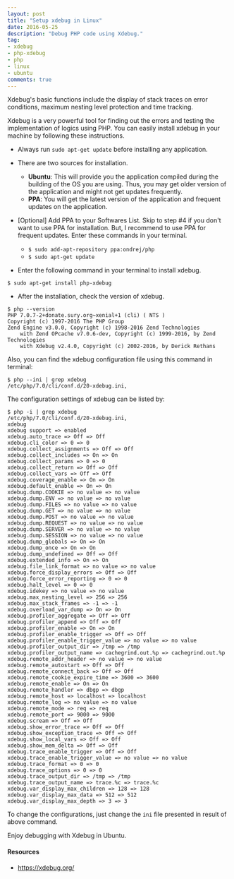 ```yaml
---
layout: post
title: "Setup xdebug in Linux"
date: 2016-05-25
description: "Debug PHP code using Xdebug."
tag:
- xdebug 
- php-xdebug
- php
- linux
- ubuntu
comments: true
---
```


Xdebug's basic functions include the display of stack traces on error conditions, maximum nesting level protection and time tracking.

Xdebug is a very powerful tool for finding out the errors and testing the implementation of logics using PHP. You can easily install xdebug in your machine by following these instructions.

* Always run `sudo apt-get update` before installing any application.

* There are two sources for installation.

   * **Ubuntu**: This will provide you the application compiled during the building of the OS you are using. Thus, you may get older version of the application and might not get updates frequently.
   * **PPA**: You will get the latest version of the application and frequent updates on the application.

* [Optional] Add PPA to your Softwares List. Skip to step #4 if you don't want to use PPA for installation. But, I recommend to use PPA for frequent updates. 
Enter these commands in your terminal.
   * `$ sudo add-apt-repository ppa:ondrej/php`
   * `$ sudo apt-get update`

* Enter the following command in your terminal to install xdebug.

```
$ sudo apt-get install php-xdebug
```
* After the installation, check the version of xdebug.

```
$ php --version
PHP 7.0.7-2+donate.sury.org~xenial+1 (cli) ( NTS )
Copyright (c) 1997-2016 The PHP Group
Zend Engine v3.0.0, Copyright (c) 1998-2016 Zend Technologies
    with Zend OPcache v7.0.6-dev, Copyright (c) 1999-2016, by Zend Technologies
    with Xdebug v2.4.0, Copyright (c) 2002-2016, by Derick Rethans
```

Also, you can find the xdebug configuration file using this command in terminal:

```
$ php --ini | grep xdebug
/etc/php/7.0/cli/conf.d/20-xdebug.ini,
```

The configuration settings of xdebug can be listed by:

```
$ php -i | grep xdebug
/etc/php/7.0/cli/conf.d/20-xdebug.ini,
xdebug
xdebug support => enabled
xdebug.auto_trace => Off => Off
xdebug.cli_color => 0 => 0
xdebug.collect_assignments => Off => Off
xdebug.collect_includes => On => On
xdebug.collect_params => 0 => 0
xdebug.collect_return => Off => Off
xdebug.collect_vars => Off => Off
xdebug.coverage_enable => On => On
xdebug.default_enable => On => On
xdebug.dump.COOKIE => no value => no value
xdebug.dump.ENV => no value => no value
xdebug.dump.FILES => no value => no value
xdebug.dump.GET => no value => no value
xdebug.dump.POST => no value => no value
xdebug.dump.REQUEST => no value => no value
xdebug.dump.SERVER => no value => no value
xdebug.dump.SESSION => no value => no value
xdebug.dump_globals => On => On
xdebug.dump_once => On => On
xdebug.dump_undefined => Off => Off
xdebug.extended_info => On => On
xdebug.file_link_format => no value => no value
xdebug.force_display_errors => Off => Off
xdebug.force_error_reporting => 0 => 0
xdebug.halt_level => 0 => 0
xdebug.idekey => no value => no value
xdebug.max_nesting_level => 256 => 256
xdebug.max_stack_frames => -1 => -1
xdebug.overload_var_dump => On => On
xdebug.profiler_aggregate => Off => Off
xdebug.profiler_append => Off => Off
xdebug.profiler_enable => On => On
xdebug.profiler_enable_trigger => Off => Off
xdebug.profiler_enable_trigger_value => no value => no value
xdebug.profiler_output_dir => /tmp => /tmp
xdebug.profiler_output_name => cachegrind.out.%p => cachegrind.out.%p
xdebug.remote_addr_header => no value => no value
xdebug.remote_autostart => Off => Off
xdebug.remote_connect_back => Off => Off
xdebug.remote_cookie_expire_time => 3600 => 3600
xdebug.remote_enable => On => On
xdebug.remote_handler => dbgp => dbgp
xdebug.remote_host => localhost => localhost
xdebug.remote_log => no value => no value
xdebug.remote_mode => req => req
xdebug.remote_port => 9000 => 9000
xdebug.scream => Off => Off
xdebug.show_error_trace => Off => Off
xdebug.show_exception_trace => Off => Off
xdebug.show_local_vars => Off => Off
xdebug.show_mem_delta => Off => Off
xdebug.trace_enable_trigger => Off => Off
xdebug.trace_enable_trigger_value => no value => no value
xdebug.trace_format => 0 => 0
xdebug.trace_options => 0 => 0
xdebug.trace_output_dir => /tmp => /tmp
xdebug.trace_output_name => trace.%c => trace.%c
xdebug.var_display_max_children => 128 => 128
xdebug.var_display_max_data => 512 => 512
xdebug.var_display_max_depth => 3 => 3
```

To change the configurations, just change the `ini` file presented in result of above command.

Enjoy debugging with Xdebug in Ubuntu.

#### Resources
* <a href="https://xdebug.org/" target="_blank">https://xdebug.org/</a>
